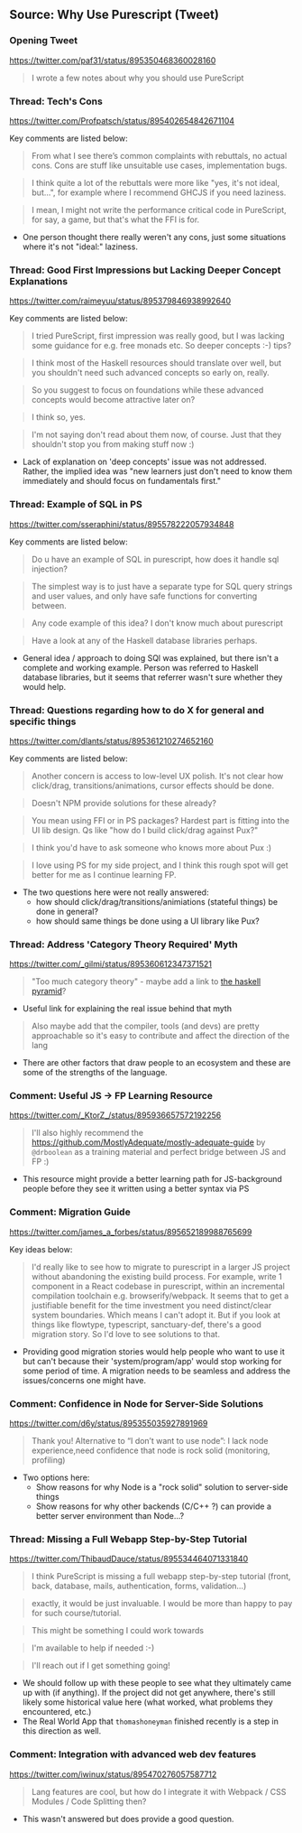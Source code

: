 
## Source: Why Use Purescript (Tweet)

### Opening Tweet

https://twitter.com/paf31/status/895350468360028160

> I wrote a few notes about why you should use PureScript

### Thread: Tech's Cons

https://twitter.com/Profpatsch/status/895402654842671104

Key comments are listed below:

> From what I see there’s common complaints with rebuttals, no actual cons. Cons are stuff like unsuitable use cases, implementation bugs.

> I think quite a lot of the rebuttals were more like "yes, it's not ideal, but...", for example where I recommend GHCJS if you need laziness.

> I mean, I might not write the performance critical code in PureScript, for say, a game, but that's what the FFI is for.

- One person thought there really weren't any cons, just some situations where it's not "ideal:" laziness.

### Thread: Good First Impressions but Lacking Deeper Concept Explanations

https://twitter.com/raimeyuu/status/895379846938992640

Key comments are listed below:

> I tried PureScript, first impression was really good, but I was lacking some guidance for e.g. free monads etc. So deeper concepts :-) tips?

> I think most of the Haskell resources should translate over well, but you shouldn't need such advanced concepts so early on, really.

> So you suggest to focus on foundations while these advanced concepts would become attractive later on?

> I think so, yes.

> I'm not saying don't read about them now, of course. Just that they shouldn't stop you from making stuff now :)

- Lack of explanation on 'deep concepts' issue was not addressed. Rather, the implied idea was "new learners just don't need to know them immediately and should focus on fundamentals first."

### Thread: Example of SQL in PS

https://twitter.com/sseraphini/status/895578222057934848

Key comments are listed below:

> Do u have an example of SQL in purescript, how does it handle sql injection?

> The simplest way is to just have a separate type for SQL query strings and user values, and only have safe functions for converting between.

> Any code example of this idea? I don't know much about purescript

> Have a look at any of the Haskell database libraries perhaps.

- General idea / approach to doing SQl was explained, but there isn't a complete and working example. Person was referred to Haskell database libraries, but it seems that referrer wasn't sure whether they would help.

### Thread: Questions regarding how to do X for general and specific things

https://twitter.com/dlants/status/895361210274652160

Key comments are listed below:

> Another concern is access to low-level UX polish. It's not clear how click/drag, transitions/animations, cursor effects should be done.

> Doesn't NPM provide solutions for these already?

> You mean using FFI or in PS packages? Hardest part is fitting into the UI lib design. Qs like "how do I build click/drag against Pux?"

> I think you'd have to ask someone who knows more about Pux :)

> I love using PS for my side project, and I think this rough spot will get better for me as I continue learning FP.

- The two questions here were not really answered:
    - how should click/drag/transitions/animiations (stateful things) be done in general?
    - how should same things be done using a UI library like Pux?

### Thread: Address 'Category Theory Required' Myth

https://twitter.com/_gilmi/status/895360612347371521

> "Too much category theory" - maybe add a link to [the haskell pyramid]( https://patrickmn.com/software/the-haskell-pyramid/)?

- Useful link for explaining the real issue behind that myth

> Also maybe add that the compiler, tools (and devs) are pretty approachable so it's easy to contribute and affect the direction of the lang

- There are other factors that draw people to an ecosystem and these are some of the strengths of the language.

### Comment: Useful JS -> FP Learning Resource

https://twitter.com/_KtorZ_/status/895936657572192256

> I'll also highly recommend the https://github.com/MostlyAdequate/mostly-adequate-guide by `@drboolean` as a training material and perfect bridge between JS and FP :)

- This resource might provide a better learning path for JS-background people before they see it written using a better syntax via PS

### Comment: Migration Guide

https://twitter.com/james_a_forbes/status/895652189988765699

Key ideas below:

> I'd really like to see how to migrate to purescript in a larger JS project without abandoning the existing build process.
> For example, write 1 component in a React codebase in purescript, within an incremental compilation toolchain e.g. browserify/webpack.
> It seems that to get a justifiable benefit for the time investment you need distinct/clear system boundaries. Which means I can't adopt it.
> But if you look at things like flowtype, typescript, sanctuary-def, there's a good migration story. So I'd love to see solutions to that.

- Providing good migration stories would help people who want to use it but can't because their 'system/program/app' would stop working for some period of time. A migration needs to be seamless and address the issues/concerns one might have.

### Comment: Confidence in Node for Server-Side Solutions

https://twitter.com/d6y/status/895355035927891969

> Thank you! Alternative to “I don’t want to use node”: I lack node experience,need confidence that node is rock solid (monitoring, profiling)

- Two options here:
    - Show reasons for why Node is a "rock solid" solution to server-side things
    - Show reasons for why other backends (C/C++ ?) can provide a better server environment than Node...?

### Thread: Missing a Full Webapp Step-by-Step Tutorial

https://twitter.com/ThibaudDauce/status/895534464071331840

> I think PureScript is missing a full webapp step-by-step tutorial (front, back, database, mails, authentication, forms, validation…)

> exactly, it would be just invaluable. I would be more than happy to pay for such course/tutorial.

> This might be something I could work towards

> I'm available to help if needed :-)

> I'll reach out if I get something going!

- We should follow up with these people to see what they ultimately came up with (if anything). If the project did not get anywhere, there's still likely some historical value here (what worked, what problems they encountered, etc.)
- The Real World App that `thomashoneyman` finished recently is a step in this direction as well.

### Comment: Integration with advanced web dev features

https://twitter.com/iwinux/status/895470276057587712

> Lang features are cool, but how do I integrate it with Webpack / CSS Modules / Code Splitting then?

- This wasn't answered but does provide a good question.
